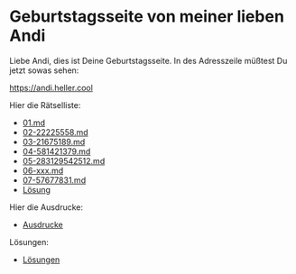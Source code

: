 # Geburtstagsseite von meiner lieben Andi

Liebe Andi, dies ist Deine Geburtstagsseite.
In des Adresszeile müßtest Du jetzt sowas sehen:

https://andi.heller.cool

Hier die Rätselliste:

- [01.md](01.md)
- [02-22225558.md](02-22225558.md)
- [03-21675189.md](03-21675189.md)
- [04-581421379.md](04-581421379.md)
- [05-283129542512.md](05-283129542512.md)
- [06-xxx.md](06-xxx.md)
- [07-57677831.md](07-57677831.md)
- [Lösung](4723190.md)

Hier die Ausdrucke:

- [Ausdrucke](ausdrucke/index.md)

Lösungen:

- [Lösungen](loesungen/index.md)

